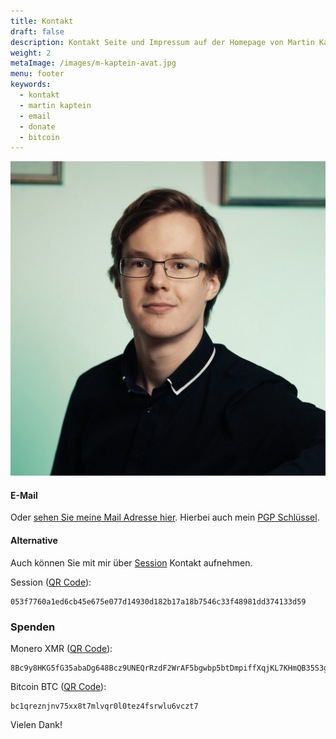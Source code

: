 ```yaml
---
title: Kontakt
draft: false
description: Kontakt Seite und Impressum auf der Homepage von Martin Kaptein. Hier können Sie mit Martin Kaptein Kontakt aufnehmen.
weight: 2 
metaImage: /images/m-kaptein-avat.jpg
menu: footer
keywords: 
  - kontakt
  - martin kaptein
  - email
  - donate
  - bitcoin
---
```


![Martin Kaptein](M-Kaptein-piano-fc.jpg)

#### E-Mail

<script>
var domain = document.location.hostname;
var user = "martin";
var domain = "@" + domain;
var result = user + domain;
document.write('<a href="mailto:' + result + '">' + result + '</a>');
//document.write(result);
</script>

Oder [sehen Sie meine Mail Adresse hier](/images/cd.jpg).
Hierbei auch mein [PGP Schlüssel](/pubkey.asc).

#### Alternative

Auch können Sie mit mir über [Session](https://getsession.org/) Kontakt aufnehmen.

Session ([QR Code](session-qr.jpg)):

```
053f7760a1ed6cb45e675e077d14930d182b17a18b7546c33f48981dd374133d59
```

### Spenden

Monero XMR ([QR Code](/images/xmr-qr.png)):

```
8Bc9y8HKG5fG35abaDg648Bcz9UNEQrRzdF2WrAF5bgwbp5btDmpiffXqjKL7KHmQB35S3gmRLt3CgLQWK72LmqvGkcR5a1
```

Bitcoin BTC ([QR Code](/images/btc.png)):

```
bc1qreznjnv75xx8t7mlvqr0l0tez4fsrwlu6vczt7
```

Vielen Dank!
